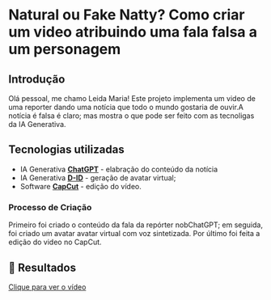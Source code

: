 # Natural ou Fake Natty? Como criar um video atribuindo uma fala falsa a um personagem

##  Introdução

Olá pessoal, me chamo Leida Maria!
Este projeto implementa um video de uma reporter dando uma notícia que todo o mundo gostaria de ouvir.A notícia é falsa é claro; mas mostra o que pode ser feito com as tecnoligas da IA Generativa.

## Tecnologias utilizadas 

- IA Generativa **[ChatGPT](https://chat.openai.com)** - elabração do conteúdo da notícia
- IA Generativa **[D-ID](https://www.d-id.com)** - geração de avatar virtual;
- Software **[CapCut](https://www.capcut.com/my-edit?from_page=landing_page&enter_from=login&start_tab=video)** - edição do vídeo.

### Processo de Criação
Primeiro foi criado o conteúdo da fala da repórter nobChatGPT; em seguida, foi criado um avatar avatar virtual com voz sintetizada. Por último foi feita a edição do video no CapCut.


## 🚀 Resultados

<a href=""> Clique para ver o vídeo </a>

